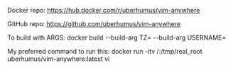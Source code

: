 Docker repo: https://hub.docker.com/r/uberhumus/vim-anywhere

GitHub repo: https://github.com/uberhumus/vim-anywhere

To build with ARGS: docker build --build-arg TZ=<Whatever> --build-arg USERNAME=<Whatever>

My preferred command to run this: docker run -itv /:/tmp/real_root uberhumus/vim-anywhere:latest vi <Filename>

